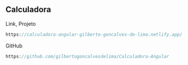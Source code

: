 ## Calculadora

Link, Projeto

```js
https://calculadora-angular-gilberto-goncalves-de-lima.netlify.app/
```

GitHub

```js
https://github.com/gilbertogoncalvesdelima/Calculadora-Angular
```
